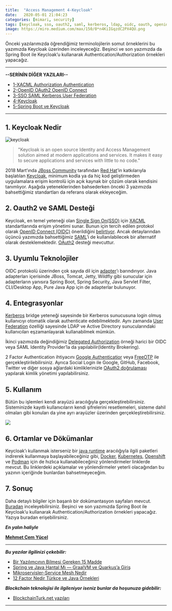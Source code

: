 ```yaml
---
title:  "Access Management 4-Keycloak"
date:   2020-05-01 21:04:23
categories: [mimari, security]
tags: [keycloak, sso, oauth2, saml, kerberos, ldap, oidc, oauth, openid connect, authentication, authorization, security, nedir, türkçe, nasıl yapılır, örnek, mehmet cem yücel]
image: https://miro.medium.com/max/150/0*n4KiIGqzdC2PX4QU.png
---
```

Önceki yazılarımızda öğrendiğimiz terminolojilerin somut örneklerini bu yazımızda Keycloak üzerinden inceleyeceğiz. Beşinci ve son yazımızda da Spring Boot ile Keycloak’u kullanarak Authentication/Authorization örnekleri yapacağız.

---

**--SERİNİN DİĞER YAZILARI--**

 - [1-XACML Authorization Authentication](https://www.mehmetcemyucel.com/2020/Access-Management-1-XACML-Authorization-Authentication/)
 - [2-OpenID OAuth2 OpenID Connect](https://www.mehmetcemyucel.com/2020/Access-Management-2-OpenID-OAuth2-OpenID-Connect/)
 - [3-SSO SAML Kerberos User Federation](https://www.mehmetcemyucel.com/2020/Access-Management-3-SSO-SAML-Kerberos-User-Federation/)
 - [4-Keycloak](https://www.mehmetcemyucel.com/2020/Access-Management-4-Keycloak/)
 - [5-Spring Boot ve Keycloak](https://www.mehmetcemyucel.com/2020/Access-Management-5-Spring-RestTemplate-Feign-Keycloak/)

---

## 1. Keycloak Nedir

![keycloak](https://miro.medium.com/max/1250/0*n4KiIGqzdC2PX4QU.png)


>"Keycloak is an open source Identity and Access Management solution aimed at modern applications and services. It makes it easy to secure applications and services with little to no code."

2018 Mart’ında [JBoss Community](https://developer.jboss.org/welcome) tarafından [Red Hat](https://www.redhat.com/en)’in katkılarıyla başlatılan [Keycloak](https://www.keycloak.org/), minimum kodla ya da hiç kod geliştirmeden uygulamalara erişim kontrolü için açık kaynak bir çözüm olarak kendisini tanımlıyor. Aşağıda yeteneklerinden bahsederken önceki 3 yazımızda bahsettiğimiz standartları da referans olarak ekleyeceğim.

## 2. Oauth2 ve SAML Desteği

Keycloak, en temel yeteneği olan [Single Sign On(SSO)](https://medium.com/mehmetcemyucel/dcc56682bdb2) için [XACML](https://medium.com/mehmetcemyucel/e4bdd7647b66) standartlarında erişim yönetimi sunar. Bunun için tercih edilen protokol olarak [OpenID Connect (OIDC)](https://medium.com/mehmetcemyucel/a36ee3f7779a) önerildiğini [belirtiyor](https://www.keycloak.org/docs/latest/securing_apps/index.html#openid-connect-vs-saml). Ancak detaylarından üçüncü yazımızda bahsettiğimiz [SAML](https://medium.com/mehmetcemyucel/dcc56682bdb2)’i de kullanılabilecek bir alternatif olarak desteklemektedir. [OAuth2](https://medium.com/mehmetcemyucel/a36ee3f7779a) desteği mevcuttur.

## 3. Uyumlu Teknolojiler

OIDC protokolü üzerinden çok sayıda dil için [adapter](https://www.keycloak.org/docs/latest/securing_apps/index.html#openid-connect-3)’ı barındırıyor. Java adapterları içerisinde JBoss, Tomcat, Jetty, Wildfly gibi sunucular için adapterların yanısıra Spring Boot, Spring Security, Java Servlet Filter, CLI/Desktop App, Pure Java App için de adapterlar bulunuyor.

## 4. Entegrasyonlar

[Kerberos](https://medium.com/mehmetcemyucel/dcc56682bdb2) bridge yeteneği sayesinde bir Kerberos sunucusuna login olmuş kullanıcıyı otomatik olarak authenticate edebilmektedir. Aynı zamanda [User Federation](https://medium.com/mehmetcemyucel/dcc56682bdb2) özelliği sayesinde LDAP ve Active Directory sunucularındaki kullanıcıları eşzamanlayarak kullanabilmek mümkün.

İkinci yazımızda değindiğimiz [Delegated Authorization](https://medium.com/mehmetcemyucel/a36ee3f7779a) örneği harici bir OIDC veya SAML Identity Provider’la da yapılabilir(Identity Brokering).

2 Factor Authentication ihtiyacını [Google Authenticatior](https://www.google.com/landing/2step/) veya [FreeOTP](https://freeotp.github.io/) ile gerçekleştirilebilirsiniz. Ayrıca Social Login ile Google, GitHub, Facebook, Twitter ve diğer sosya ağlardaki kimliklerinizle [OAuth2 doğrulaması](https://medium.com/mehmetcemyucel/a36ee3f7779a) yapılarak kimlik yönetimi yapılabilirsiniz.

## 5. Kullanım

Bütün bu işlemleri kendi arayüzü aracılığıyla gerçekleştirebilirsiniz. Sisteminizde kayıtlı kullanıcıların kendi şifrelerini resetlemeleri, sisteme dahil olmaları gibi konuları da yine ayrı arayüzler üzerinden gerçekleştirebilirsiniz.

![](https://miro.medium.com/max/1041/0*Xx4tAv-JfKtR9tVX.png)

## 6. Ortamlar ve Dökümanlar

Keycloak’ı kullanmak isterseniz bir [java runtime](https://www.keycloak.org/getting-started/getting-started-zip) aracılığıyla ilgili paketleri indirerek kullanmaya başlayabileceğiniz gibi, [Docker](https://www.keycloak.org/getting-started/getting-started-docker), [Kubernetes](https://www.keycloak.org/getting-started/getting-started-kube), [Openshift](https://www.keycloak.org/getting-started/getting-started-openshift) ve [Podman](https://www.keycloak.org/getting-started/getting-started-podman) için de hızlıca kullanabileceğiniz yönlendirmeler linklerde mevcut. Bu linklerdeki açıklamalar ve yönlendirmeler yeterli olacağından bu yazının içeriğinde bunlardan bahsetmeyeceğim.

## 7. Sonuç

Daha detaylı bilgiler için başarılı bir dokümantasyon sayfaları mevcut. [Buradan](https://www.keycloak.org/documentation) inceleyebilirsiniz. Beşinci ve son yazımızda Spring Boot ile Keycloak’u kullanarak Authentication/Authorization örnekleri yapacağız. Yazıya buradan erişebilirsiniz.


***En yalın haliyle***

[**Mehmet Cem Yücel**](https://www.mehmetcemyucel.com)

---

**_Bu yazılar ilgilinizi çekebilir:_**

 - [Bir Yazılımcının Bilmesi Gereken 15 Madde](https://www.mehmetcemyucel.com/2019/bir-yazilimcinin-bilmesi-gereken-15-madde/)
 - [Spring ve Java Hantal Mı — GraalVM ve Quarkus’a Giriş](https://www.mehmetcemyucel.com/2019/Spring-ve-Java-Hantal-Mi-GraalVM-ve-Quarkus-Inceleme/)
 - [Mikroservisler-Service Mesh Nedir](https://www.mehmetcemyucel.com/2019/mikroservisler-service-mesh-nedir/)
 - [12 Factor Nedir Türkçe ve Java Örnekleri](https://www.mehmetcemyucel.com/2019/twelve-factor-nedir-turkce-ornek/)

**_Blockchain teknolojisi ile ilgileniyor iseniz bunlar da hoşunuza gidebilir:_**

 - [BlockchainTurk.net yazıları](https://www.mehmetcemyucel.com/categories/#blockchain)

---